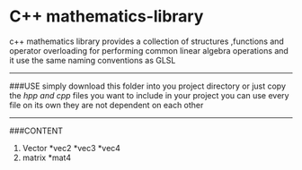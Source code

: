 # C++ mathematics-library

c++ mathematics library provides a collection of structures ,functions and operator overloading for performing common linear algebra operations
and it use the same naming conventions as GLSL

---

###USE
simply download this folder into you project directory or just copy the *hpp and cpp* files  you want to include in your project
you can use every file on its own they are not dependent on each other

---

###CONTENT
1. Vector
  *vec2
  *vec3
  *vec4
2. matrix
  *mat4
